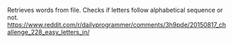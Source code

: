 Retrieves words from file. Checks if letters follow alphabetical sequence or not.
https://www.reddit.com/r/dailyprogrammer/comments/3h9pde/20150817_challenge_228_easy_letters_in/
